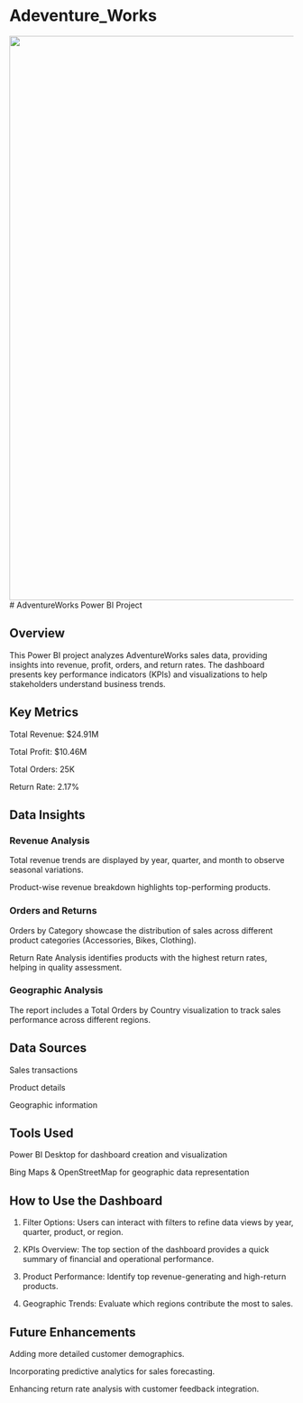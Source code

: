 # Adeventure_Works
<img src="" width=1000>
# AdventureWorks Power BI Project

## Overview

This Power BI project analyzes AdventureWorks sales data, providing insights into revenue, profit, orders, and return rates. The dashboard presents key performance indicators (KPIs) and visualizations to help stakeholders understand business trends.

## Key Metrics

Total Revenue: $24.91M

Total Profit: $10.46M

Total Orders: 25K

Return Rate: 2.17%

## Data Insights

### Revenue Analysis

Total revenue trends are displayed by year, quarter, and month to observe seasonal variations.

Product-wise revenue breakdown highlights top-performing products.

### Orders and Returns

Orders by Category showcase the distribution of sales across different product categories (Accessories, Bikes, Clothing).

Return Rate Analysis identifies products with the highest return rates, helping in quality assessment.

### Geographic Analysis

The report includes a Total Orders by Country visualization to track sales performance across different regions.

## Data Sources

Sales transactions

Product details

Geographic information

## Tools Used

Power BI Desktop for dashboard creation and visualization

Bing Maps & OpenStreetMap for geographic data representation

## How to Use the Dashboard

1. Filter Options: Users can interact with filters to refine data views by year, quarter, product, or region.

2. KPIs Overview: The top section of the dashboard provides a quick summary of financial and operational performance.

3. Product Performance: Identify top revenue-generating and high-return products.

4. Geographic Trends: Evaluate which regions contribute the most to sales.

## Future Enhancements

Adding more detailed customer demographics.

Incorporating predictive analytics for sales forecasting.

Enhancing return rate analysis with customer feedback integration.

